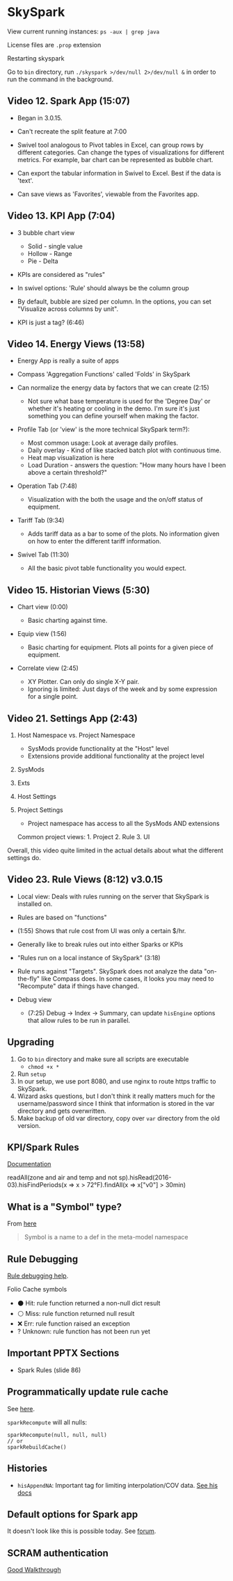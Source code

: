 # SkySpark

View current running instances: `ps -aux | grep java`

License files are `.prop` extension

Restarting skyspark

Go to `bin` directory, run `./skyspark >/dev/null 2>/dev/null &` in
order to run the command in the background.


## Video 12. Spark App (15:07)
- Began in 3.0.15.
- Can't recreate the split feature at 7:00
- Swivel tool analogous to Pivot tables in Excel, can group rows by
  different categories. Can change the types of visualizations for
  different metrics. For example, bar chart can be represented as bubble
  chart.

- Can export the tabular information in Swivel to Excel. Best if the
  data is 'text'.

- Can save views as 'Favorites', viewable from the Favorites app.


## Video 13. KPI App (7:04)

- 3 bubble chart view
    - Solid - single value
    - Hollow - Range
    - Pie - Delta

- KPIs are considered as "rules"

- In swivel options: 'Rule' should always be the column group
- By default, bubble are sized per column. In the options, you can set
  "Visualize across columns by unit".

- KPI is just a tag? (6:46)

## Video 14. Energy Views (13:58)

- Energy App is really a suite of apps
- Compass 'Aggregation Functions' called 'Folds' in SkySpark
- Can normalize the energy data by factors that we can create (2:15)
    - Not sure what base temperature is used for the 'Degree Day' or
      whether it's heating or cooling in the demo. I'm sure it's just
      something you can define yourself when making the factor.

- Profile Tab (or 'view' is the more technical SkySpark term?):
    - Most common usage: Look at average daily profiles.
    - Daily overlay - Kind of like stacked batch plot with continuous
      time.
    - Heat map visualization is here
    - Load Duration - answers the question: "How many hours have I been
      above a certain threshold?"

- Operation Tab (7:48)
    - Visualization with the both the usage and the on/off status of
      equipment.

- Tariff Tab (9:34)
    - Adds tariff data as a bar to some of the plots. No information given
    on how to enter the different tariff information.

- Swivel Tab (11:30)
    - All the basic pivot table functionality you would expect.


## Video 15. Historian Views (5:30)

- Chart view (0:00)
    - Basic charting against time.

- Equip view (1:56)
    - Basic charting for equipment. Plots all points for a given piece
      of equipment.

- Correlate view (2:45)
    - XY Plotter. Can only do single X-Y pair.
    - Ignoring is limited: Just days of the week and by some expression
      for a single point.

## Video 21. Settings App (2:43)

1. Host Namespace vs. Project Namespace
    - SysMods provide functionality at the "Host" level
    - Extensions provide additional functionality at the project level
2. SysMods
3. Exts
4. Host Settings
5. Project Settings
    - Project namespace has access to all the SysMods AND extensions

    Common project views:
        1. Project
        2. Rule
        3. UI

Overall, this video quite limited in the actual details about what the
different settings do.


## Video 23. Rule Views (8:12) v3.0.15

- Local view: Deals with rules running on the server that SkySpark is
  installed on.

- Rules are based on "functions"
- (1:55) Shows that rule cost from UI was only a certain $/hr.

- Generally like to break rules out into either Sparks or KPIs

- "Rules run on a local instance of SkySpark" (3:18)

- Rule runs against "Targets". SkySpark does not analyze the data
  "on-the-fly" like Compass does. In some cases, it looks you may need
  to "Recompute" data if things have changed.

- Debug view
    - (7:25) Debug -> Index -> Summary, can update `hisEngine` options
      that allow rules to be run in parallel.


## Upgrading

1. Go to `bin` directory and make sure all scripts are executable
    - `chmod +x *`
2. Run `setup`
3. In our setup, we use port 8080, and use nginx to route https traffic
   to SkySpark.
4. Wizard asks questions, but I don't think it really matters much for
   the username/password since I think that information is stored in the
   var directory and gets overwritten.
5. Make backup of old var directory, copy over `var` directory from the
   old version.

## KPI/Spark Rules

[Documentation](https://skyfoundry.com/doc/lib-rule/doc)

readAll(zone and air and temp and not sp).hisRead(2016-03).hisFindPeriods(x => x > 72°F).findAll(x => x["v0"] > 30min)


## What is a "Symbol" type?

From [here](https://skyfoundry.com/doc/haystack/Symbol)

> Symbol is a name to a def in the meta-model namespace

## Rule Debugging

[Rule debugging help](https://skyfoundry.com/doc/docAppNotes/DebuggingSystemPerformance#ruleDebugDetailsExplained).

Folio Cache symbols
 - ⚫ Hit: rule function returned a non-null dict result
 - ⚪ Miss: rule function returned null result
 - ❌ Err: rule function raised an exception
 - ? Unknown: rule function has not been run yet


 ## Important PPTX Sections

 - Spark Rules (slide 86)

 ## Programmatically update rule cache

 See [here](https://skyfoundry.com/forum/topic/2021).

 `sparkRecompute` will all nulls:
 ```axon
sparkRecompute(null, null, null)
// or
sparkRebuildCache()
 ```

## Histories

- `hisAppendNA`: Important tag for limiting interpolation/COV data.
  [See his docs](https://skyfoundry.com/doc/lib-his/doc.html)


## Default options for Spark app

It doesn't look like this is possible today. See [forum](https://skyfoundry.com/forum/topic/3669).


## SCRAM authentication

[Good Walkthrough](http://www.alienfactory.co.uk/articles/skyspark-scram-over-sasl)

